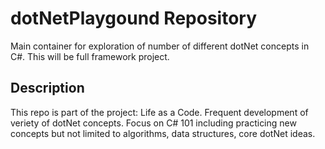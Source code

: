 # dotNetPlaygound Repository
Main container for exploration of number of different dotNet concepts in C#. This will be full framework project.

## Description
This repo is part of the project: Life as a Code. 
Frequent development of veriety of dotNet concepts.
Focus on C# 101 including practicing new concepts but not limited to 
algorithms, data structures, core dotNet ideas.
